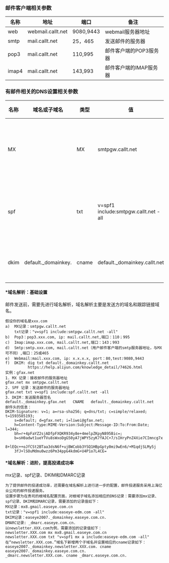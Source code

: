 ### 邮件客户端相关参数
|  名称   | 地址  | 端口 | 备注
|  ----  | ----  |----  | ----  |
| web  | webmail.callt.net |9080,9443  | webmail服务器地址 |
| smtp  | mail.callt.net |25，465| 发送邮件的服务器 |
| pop3  | mail.callt.net |110,995| 邮件客户端的POP3服务器 |
| imap4  | mail.callt.net |143,993| 邮件客户端的IMAP服务器 |
### 有邮件相关的DNS设置相关参数
|  名称   | 域名或子域名 | 类型  | 值 | 备注
|  ----  | -----|----  |----  | ----  |
| MX  |   | MX | smtpgw.callt.net | 接收邮件的服务器 |
| spf  |    | txt | v=spf1 include:smtpgw.callt.net -all| 发送邮件的服务器 |
| dkim  | default._domainkey. | cname | default._domainkey.callt.net | 服务器签名 |

#### *域名解析：基础设置
邮件发送前，需要先进行域名解析，域名解析主要是发送方的域名和跟踪链接域名。
```
假设你的域名是xxx.com
a)  MX记录：smtpgw.callt.net
    txt记录："v=spf1 include:smtpgw.callt.net -all"
b)	Pop3：pop3.xxx.com, ip: mail.callt.net,端口：110；995
c)	Imap:imap.xxx.com, mail.callt.net,端口：143；993
d)	Smtp:smtp.xxx.com, mail.callt.net（用户邮件客户端的smtp服务器地址，与MX可不同）,端口：25或465
e)	Webmail:mail.xxx.com, ip: x.x.x.x, port：80,test:9080,9443
f)  DKIM: dig txt default._domainkey.callt.net
          https://help.aliyun.com/knowledge_detail/74626.html
实例：gfax.net
1. MX 记录：接收邮件的服务器地址
gfax.net mx smtpgw.callt.net
2. SPF 记录：发送邮件的服务器地址
gfax.net txt v=spf1 include:spf.callt.net -all
3. DKIM：发送服务器签名
default._domainkey.gfax.net   CNAME   default._domainkey.callt.net
邮件头的信息：
DKIM-Signature: v=1; a=rsa-sha256; q=dns/txt; c=simple/relaxed; t=1593585193;
	s=default; d=gfax.net; i=liwei@gfax.net;
	h=Content-Type:MIME-Version:Subject:Message-ID:To:From:Date; l=344;
	bh=r+4pFaYZ2sjADfpFXQKR934y8e+4melpZKpyN895Bic=;
	b=sH0adwt1ueYTVu8sWxoDgG50yA7jWPY5zyK7fAJC+7/sIHryPnZ4Xie7CImncg7x
	8+lEQc++oJfCSt2BTaa3dsN6f+ujBWCobb3YSQ1HBpGpty0mi9wEn6/+M1qdjSLMy5j
	3fJ+lSOuMdmu0wzz6Pm34ppG4kdmG+U4P1o7L4CE=
```
#### *域名解析：进阶，提高投递成功率
mx记录、spf记录、DKIM和DMARC记录
```
为了提供邮件的投递成功率，还需要在域名解析上进行进一步的配置，邮件投递服务采用上海亿业公司的邮件投递服务。
设置步骤为在贵司的根域名配置页面，对根域子域名添加相应的DNS记录：需要添加mx记录、spf记录、DKIM和DMARC记录，需要添加的记录值如下：
MX记录：mx8.gmail.easeye.com.cn
txt记录："v=spf1 include:easeye-edm.com -all"
DKIM记录：easeye2007._domainkey.easeye.com.cn.
DMARC记录: _dmarc.easeye.com.cn.
以newsletter.XXX.com为例，需要添加的记录值如下：
newsletter.XXX.com mx mx8.gmail.easeye.com.cn
newsletter.XXX.com txt "v=spf1 mx a include:easeye-edm.com -all"
在“newsletter.XXX.com.”域名下新增两个子域名并设置相应的cname记录如下：
easeye2007._domainkey.newsletter.XXX.com. cname easeye2007._domainkey.easeye.com.cn.
_dmarc.newsletter.XXX.com. cname _dmarc.easeye.com.cn.
```
